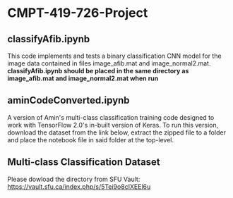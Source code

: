 # CMPT-419-726-Project

## classifyAfib.ipynb
This code implements and tests a binary classification CNN model for the image data contained in files image_afib.mat and image_normal2.mat.
**classifyAfib.ipynb should be placed in the same directory as image_afib.mat and image_normal2.mat when run**

## aminCodeConverted.ipynb
A version of Amin's multi-class classification training code designed to work with TensorFlow 2.0's in-built version of Keras.
To run this version, download the dataset from the link below, extract the zipped file to a folder and place the notebook file in said folder at the top-level.

## Multi-class Classification Dataset
Please dowload the directory from SFU Vault:
https://vault.sfu.ca/index.php/s/5Tei9o8cIXEEl6u
